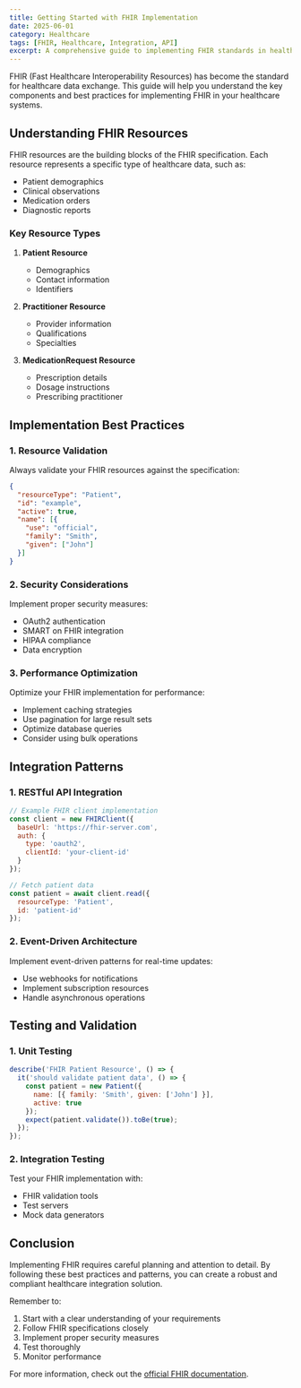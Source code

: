 ```yaml
---
title: Getting Started with FHIR Implementation
date: 2025-06-01
category: Healthcare
tags: [FHIR, Healthcare, Integration, API]
excerpt: A comprehensive guide to implementing FHIR standards in healthcare systems, covering key concepts, best practices, and practical examples.
---
```


FHIR (Fast Healthcare Interoperability Resources) has become the standard for healthcare data exchange. This guide will help you understand the key components and best practices for implementing FHIR in your healthcare systems.

## Understanding FHIR Resources

FHIR resources are the building blocks of the FHIR specification. Each resource represents a specific type of healthcare data, such as:

- Patient demographics
- Clinical observations
- Medication orders
- Diagnostic reports

### Key Resource Types

1. **Patient Resource**
   - Demographics
   - Contact information
   - Identifiers

2. **Practitioner Resource**
   - Provider information
   - Qualifications
   - Specialties

3. **MedicationRequest Resource**
   - Prescription details
   - Dosage instructions
   - Prescribing practitioner

## Implementation Best Practices

### 1. Resource Validation

Always validate your FHIR resources against the specification:

```json
{
  "resourceType": "Patient",
  "id": "example",
  "active": true,
  "name": [{
    "use": "official",
    "family": "Smith",
    "given": ["John"]
  }]
}
```

### 2. Security Considerations

Implement proper security measures:

- OAuth2 authentication
- SMART on FHIR integration
- HIPAA compliance
- Data encryption

### 3. Performance Optimization

Optimize your FHIR implementation for performance:

- Implement caching strategies
- Use pagination for large result sets
- Optimize database queries
- Consider using bulk operations

## Integration Patterns

### 1. RESTful API Integration

```javascript
// Example FHIR client implementation
const client = new FHIRClient({
  baseUrl: 'https://fhir-server.com',
  auth: {
    type: 'oauth2',
    clientId: 'your-client-id'
  }
});

// Fetch patient data
const patient = await client.read({
  resourceType: 'Patient',
  id: 'patient-id'
});
```

### 2. Event-Driven Architecture

Implement event-driven patterns for real-time updates:

- Use webhooks for notifications
- Implement subscription resources
- Handle asynchronous operations

## Testing and Validation

### 1. Unit Testing

```javascript
describe('FHIR Patient Resource', () => {
  it('should validate patient data', () => {
    const patient = new Patient({
      name: [{ family: 'Smith', given: ['John'] }],
      active: true
    });
    expect(patient.validate()).toBe(true);
  });
});
```

### 2. Integration Testing

Test your FHIR implementation with:

- FHIR validation tools
- Test servers
- Mock data generators

## Conclusion

Implementing FHIR requires careful planning and attention to detail. By following these best practices and patterns, you can create a robust and compliant healthcare integration solution.

Remember to:

1. Start with a clear understanding of your requirements
2. Follow FHIR specifications closely
3. Implement proper security measures
4. Test thoroughly
5. Monitor performance

For more information, check out the [official FHIR documentation](https://www.hl7.org/fhir/).

